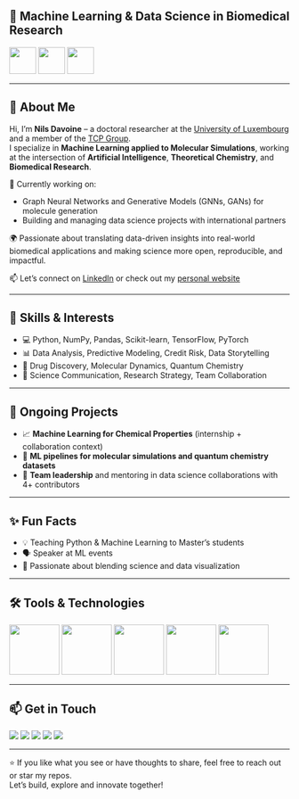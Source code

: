 ## 🧠 Machine Learning & Data Science in Biomedical Research
<img src="https://media.giphy.com/media/7HuqlSbvKrzyzZhkzY/giphy.gif" width="48"> <img src="https://media.giphy.com/media/1FSNBA1Ixv3kao6OLk/giphy.gif" width="48"> <img src="https://media.giphy.com/media/iDaCeaKrHhUI1I8e2b/giphy.gif" width="48">  

---

## 👋 About Me

Hi, I’m **Nils Davoine** – a doctoral researcher at the [University of Luxembourg](https://wwwfr.uni.lu/) and a member of the [TCP Group](https://www.tcpunilu.com/current-team-members).  
I specialize in **Machine Learning applied to Molecular Simulations**, working at the intersection of **Artificial Intelligence**, **Theoretical Chemistry**, and **Biomedical Research**.

🔬 Currently working on:
- Graph Neural Networks and Generative Models (GNNs, GANs) for molecule generation  
- Building and managing data science projects with international partners  

🌍 Passionate about translating data-driven insights into real-world biomedical applications and making science more open, reproducible, and impactful.

📫 Let’s connect on [LinkedIn](https://fr.linkedin.com/in/nils-davoine-81b46b19b) or check out my [personal website](https://davoinenils.github.io/)

---

## 🧩 Skills & Interests

- 💻 Python, NumPy, Pandas, Scikit-learn, TensorFlow, PyTorch
- 📊 Data Analysis, Predictive Modeling, Credit Risk, Data Storytelling
- 🧬 Drug Discovery, Molecular Dynamics, Quantum Chemistry
- 🎯 Science Communication, Research Strategy, Team Collaboration

---

## 🌱 Ongoing Projects

- 📈 **Machine Learning for Chemical Properties** (internship + collaboration context)
- 🧪 **ML pipelines for molecular simulations and quantum chemistry datasets**
- 🤝 **Team leadership** and mentoring in data science collaborations with 4+ contributors

---

## ✨ Fun Facts

- 💡 Teaching Python & Machine Learning to Master’s students
- 🗣️ Speaker at ML events
- 🎨 Passionate about blending science and data visualization

---

## 🛠️ Tools & Technologies

<p>
  <img src="https://www.vectorlogo.zone/logos/python/python-ar21.svg" width="90">
  <img src="https://www.vectorlogo.zone/logos/pytorch/pytorch-ar21.svg" width="90">
  <img src="https://www.vectorlogo.zone/logos/numpy/numpy-ar21.svg" width="90">
  <img src="https://www.vectorlogo.zone/logos/git-scm/git-scm-ar21.svg" width="90">
  <img src="https://www.vectorlogo.zone/logos/visualstudio_code/visualstudio_code-ar21.svg" width="90">
</p>

---

## 📫 Get in Touch

<a href="mailto:nils.davoine@uni.lu"><img src="https://img.shields.io/badge/email-nils.davoine@uni.lu-D14836?style=flat&logo=gmail&logoColor=white"/></a>
<a href="https://nilsdavoine.github.io"><img src="https://img.shields.io/badge/Portfolio-Website-242424?style=flat&logo=firefox&logoColor=white"/></a>
<a href="https://twitter.com/NilsDavoine"><img src="https://img.shields.io/twitter/follow/NilsDavoine?label=Twitter&style=social"/></a>
<a href="https://github.com/NilsDavoine"><img src="https://img.shields.io/github/followers/DavoineNils?label=GitHub&style=social"/></a>
<a href="https://fr.linkedin.com/in/nils-davoine-81b46b19b"><img src="https://img.shields.io/badge/LinkedIn-Connect-blue?style=flat&logo=linkedin"/></a>

---

⭐ If you like what you see or have thoughts to share, feel free to reach out or star my repos.  
Let’s build, explore and innovate together!
